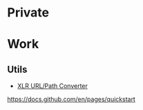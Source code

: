 # Private

# Work
## Utils
 - [XLR URL/Path Converter](./files/xlr_path_converter.html)

https://docs.github.com/en/pages/quickstart

